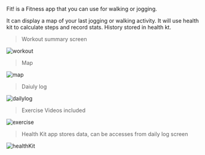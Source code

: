 
Fit! is a Fitness app that you can use for walking or jogging. 

It can display a map of your last jogging or walking activity. 
It will use health kit to calculate steps and record stats. History stored in health kt.

> Workout summary screen

![workout](https://github.com/mahesh46/Fit-/assets/3464277/cb6a0787-7747-4dcf-a1f0-91c02554169b)


> Map 

![map](https://github.com/mahesh46/Fit-/assets/3464277/f42bdf3c-10c3-4aad-b579-e8f77d9977b2)


> Daiuly log

![dailylog](https://github.com/mahesh46/Fit-/assets/3464277/82d15897-d79c-4c75-807b-b428be83ec86)


> Exercise Videos included


![exercise](https://github.com/mahesh46/Fit-/assets/3464277/fab11467-c03b-442a-9fac-ad898082db88)


> Health Kit app stores data, can be accesses from daily log screen

![healthKit](https://github.com/mahesh46/Fit-/assets/3464277/86ba607a-a465-44d1-8dd2-d480f893363b)

